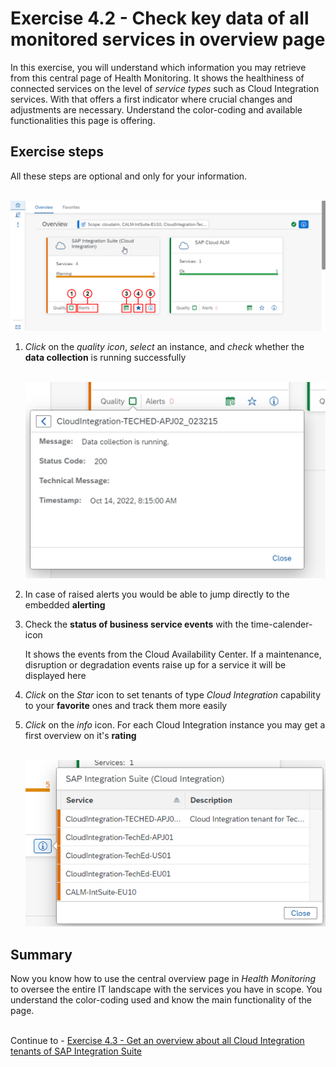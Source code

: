 # Exercise 4.2 - Check key data of all monitored services in overview page

In this exercise, you will understand which information you may retrieve from this central page of Health Monitoring. It shows the healthiness of connected services on the level of *service types* such as Cloud Integration services. With that offers a first indicator where crucial changes and adjustments are necessary. Understand the color-coding and available functionalities this page is offering.


## Exercise steps

All these steps are optional and only for your information.

<br>![](/exercises/ex4/images/HMOverviewpageDetails.png)

1. *Click* on the *quality icon*, *select* an instance, and *check* whether the **data collection** is running successfully

   <br>![](/exercises/ex4/images/HMDataQuality.png)

2. In case of raised alerts you would be able to jump directly to the embedded **alerting**

3. Check the **status of business service events** with the time-calender-icon

    It shows the events from the Cloud Availability Center. If a maintenance, disruption or degradation events raise up for a service it will be displayed here

4. *Click* on the *Star* icon to set tenants of type *Cloud Integration* capability to your **favorite** ones and track them more easily

5. *Click* on the *info* icon. For each Cloud Integration instance you may get a first overview on it's **rating**

   <br>![](/exercises/ex4/images/HMOverviewCIRating.png)

## Summary

Now you know how to use the central overview page in *Health Monitoring* to oversee the entire IT landscape with the services you have in scope. You understand the color-coding used and know the main functionality of the page.

<br>Continue to - [Exercise 4.3 - Get an overview about all Cloud Integration tenants of SAP Integration Suite](/exercises/ex4/ex43/)
